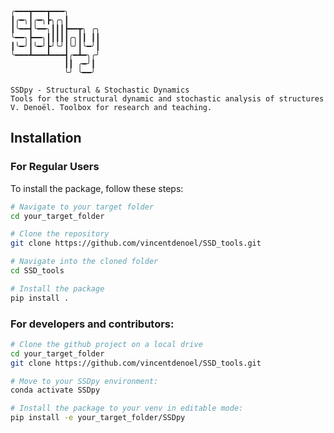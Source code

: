 ```
╭━━━┳━━━┳━━━╮
┃╭━╮┃╭━╮┣╮╭╮┃
┃╰━━┫╰━━╮┃┃┃┣━━┳╮ ╭╮
╰━━╮┣━━╮┃┃┃┃┃╭╮┃┃ ┃┃
┃╰━╯┃╰━╯┣╯╰╯┃╰╯┃╰━╯┃
╰━━━┻━━━┻━━━┫╭━┻━╮╭╯
            ┃┃ ╭━╯┃
            ╰╯ ╰━━╯

SSDpy - Structural & Stochastic Dynamics
Tools for the structural dynamic and stochastic analysis of structures
V. Denoël. Toolbox for research and teaching.
```

## Installation

### For Regular Users
To install the package, follow these steps:
```bash
# Navigate to your target folder
cd your_target_folder

# Clone the repository
git clone https://github.com/vincentdenoel/SSD_tools.git

# Navigate into the cloned folder
cd SSD_tools

# Install the package
pip install .
```
### For developers and contributors:
```bash
# Clone the github project on a local drive
cd your_target_folder
git clone https://github.com/vincentdenoel/SSD_tools.git

# Move to your SSDpy environment:
conda activate SSDpy

# Install the package to your venv in editable mode:
pip install -e your_target_folder/SSDpy
```
